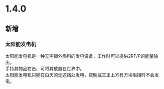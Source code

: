 # 1.4.0

## 新增

### 太阳能发电机

太阳能发电机是一种无需额外燃料的发电设备，工作时可以提供2RF/P的能量输出。  
手持其物品右击、可将其放置在世界中。  
太阳能发电机只能在白天的无遮挡处发电，夜晚或其正上方有方块阻挡时不会发电。

